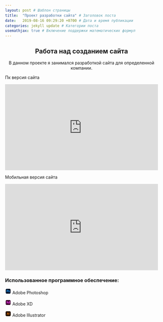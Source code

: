 ```yaml
---
layout: post # Шаблон страницы
title:  "Проект разработки сайта" # Заголовок поста
date:   2019-08-16 09:29:20 +0700 # Дата и время публикации
categories: jekyll update # Категории поста
usemathjax: true # Включение поддержки математических формул
---
```



<div style="text-align: center;">
<h2>Работа над созданием сайта</h2>

<p>В данном проекте я занимался разработкой сайта для определенной компании.</p>
</div>
<p>Пк версия сайта</p>
<div style="position: relative; padding-bottom: 56.25%; height: 0; overflow: hidden;">
    <iframe src="https://vk.com/video_ext.php?oid=159132079&id=456244335&hd=1&hash=c6020add1744c16c&autoplay=1" style="position: absolute; top: 0; left: 0; width: 100%; height: 100%;" allow="autoplay; encrypted-media; fullscreen; picture-in-picture; screen-wake-lock;" frameborder="0" allowfullscreen></iframe>
</div>
<p>Мобильная версия сайта</p>
<div style="position: relative; padding-bottom: 56.25%; height: 0; overflow: hidden;">
    <iframe src="https://vkvideo.ru/video_ext.php?oid=159132079&id=456244334&hd=2&hash=069ab971c5bca28e&autoplay=1" style="position: absolute; top: 0; left: 0; width: 100%; height: 100%;" allow="autoplay; encrypted-media; fullscreen; picture-in-picture; screen-wake-lock;" frameborder="0" allowfullscreen></iframe>
</div>
<div id="imageModal" class="modal">
  <span class="close" onclick="closeModal()">&times;</span>
  <img class="modal-content" id="modalImage">git status
</div>
<h3>Использованное программное обеспечение:</h3>
<div class="software-list">
    <p><img src="/assets/img/icon/photoshop.png" alt="photoshop icon" style="width:20px;"> Adobe Photoshop</p>
    <p><img src="/assets/img/icon/adobexd.png" alt="adobeXD icon" style="width:20px;"> Adobe XD</p>
    <p><img src="/assets/img/icon/illustrator.png" alt="adobeXD icon" style="width:20px;"> Adobe Illustrator</p>
</div>
<style>
.modal {
  display: none;
  position: fixed;
  z-index: 999;
  padding-top: 50px;
  left: 0;
  top: 0;
  width: 100%;
  height: 100%;
  background-color: rgba(0,0,0,0.9);
  cursor: pointer;
}

.modal-content {
  margin: auto;
  display: block;
  max-width: 90%;
  max-height: 90vh;
}

.close {
  position: fixed;
  left: 50%;
  transform: translateX(-50%);
  bottom: 20px;
  color: #f1f1f1;
  font-size: 40px;
  font-weight: bold;
  cursor: pointer;
}

@media screen and (min-width: 768px) {
  .close {
    position: absolute;
    left: auto;
    right: 35px;
    top: 15px;
    bottom: auto;
    transform: none;
  }
}

.zoomable {
  cursor: pointer;
}
</style>

<script>
function openModal(img) {
  var modal = document.getElementById("imageModal");
  var modalImg = document.getElementById("modalImage");
  modal.style.display = "block";
  modalImg.src = img.src;
  
  modal.onclick = function(e) {
    if (e.target === modal || e.target === modalImg) {
      closeModal();
    }
  }
}

function closeModal() {
  document.getElementById("imageModal").style.display = "none";
}
</script>

<div class="project-description">
</div>
